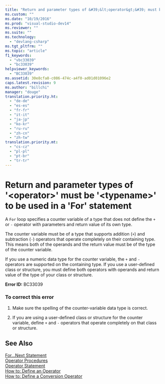```yaml
---
title: "Return and parameter types of &#39;&lt;operator&gt;&#39; must be &#39;&lt;typename&gt;&#39; to be used in a &#39;For&#39; statement"
ms.custom: ""
ms.date: "10/19/2016"
ms.prod: "visual-studio-dev14"
ms.reviewer: ""
ms.suite: ""
ms.technology: 
  - "devlang-csharp"
ms.tgt_pltfrm: ""
ms.topic: "article"
f1_keywords: 
  - "vbc33039"
  - "bc33039"
helpviewer_keywords: 
  - "BC33039"
ms.assetid: 30e8cfa8-c086-474c-a4f0-ad01d01096e2
caps.latest.revision: 9
ms.author: "billchi"
manager: "douge"
translation.priority.ht: 
  - "de-de"
  - "es-es"
  - "fr-fr"
  - "it-it"
  - "ja-jp"
  - "ko-kr"
  - "ru-ru"
  - "zh-cn"
  - "zh-tw"
translation.priority.mt: 
  - "cs-cz"
  - "pl-pl"
  - "pt-br"
  - "tr-tr"
---
```

# Return and parameter types of &#39;&lt;operator&gt;&#39; must be &#39;&lt;typename&gt;&#39; to be used in a &#39;For&#39; statement
A `For` loop specifies a counter variable of a type that does not define the `+` or `-` operator with parameters and return value of its own type.  
  
 The counter variable must be of a type that supports addition (`+`) and subtraction (`-`) operators that operate completely on their containing type. This means both of the operands and the return value must be of the type of the counter variable.  
  
 If you use a numeric data type for the counter variable, the `+` and `-` operators are supported on the containing type. If you use a user-defined class or structure, you must define both operators with operands and return value of the type of your class or structure.  
  
 **Error ID:** BC33039  
  
### To correct this error  
  
1.  Make sure the spelling of the counter-variable data type is correct.  
  
2.  If you are using a user-defined class or structure for the counter variable, define `+` and `-` operators that operate completely on that class or structure.  
  
## See Also  
 [For...Next Statement](../Topic/For...Next%20Statement%20\(Visual%20Basic\).md)   
 [Operator Procedures](../Topic/Operator%20Procedures%20\(Visual%20Basic\).md)   
 [Operator Statement](../Topic/Operator%20Statement.md)   
 [How to: Define an Operator](../Topic/How%20to:%20Define%20an%20Operator%20\(Visual%20Basic\).md)   
 [How to: Define a Conversion Operator](../Topic/How%20to:%20Define%20a%20Conversion%20Operator%20\(Visual%20Basic\).md)